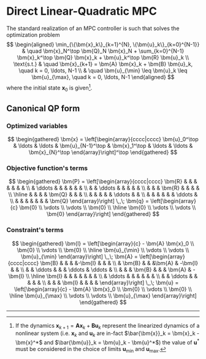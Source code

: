# Direct Linear-Quadratic MPC

The standard realization of an MPC controller is such that solves the optimization problem
$$
\begin{aligned}
	\min_{\{\bm{x}_k\}_{k=1}^{N}, \{\bm{u}_k\}_{k=0}^{N-1}} & \quad \bm{x}_N^\top \bm{Q}_N \bm{x}_N + \sum_{k=0}^{N-1} \bm{x}_k^\top \bm{Q} \bm{x}_k + \bm{u}_k^\top \bm{R} \bm{u}_k \\
	\text{s.t.} & \quad \bm{x}_{k+1} = \bm{A} \bm{x}_k + \bm{B} \bm{u}_k, \quad k = 0, \ldots, N-1 \\
							& \quad \bm{u}_{\min} \leq \bm{u}_k \leq \bm{u}_{\max}, \quad k = 0, \ldots, N-1
\end{aligned}
$$
where the initial state $\bm{x}_0$ is given[^1].

## Canonical QP form
### Optimized variables
$$
\begin{gathered}
	\bm{x} = \left[\begin{array}{cccc|cccc}
		\bm{u}_0^\top &
		\ldots &
		\ldots &
		\bm{u}_{N-1}^\top &
		\bm{x}_1^\top &
		\ldots &
		\ldots &
		\bm{x}_{N}^\top
	\end{array}\right]^\top
\end{gathered}
$$

### Objective function's terms
$$
\begin{gathered}
	\bm{P} = \left[\begin{array}{cccc|cccc}
		\bm{R} &        &        &        &        &        &        &        \\
		       & \ddots &        &        &        &        &        &        \\
		       &        & \ddots &        &        &        &        &        \\
		       &        &        & \bm{R} &        &        &        &        \\ \hline
		       &        &        &        & \bm{Q} &        &        &        \\
		       &        &        &        &        & \ddots &        &        \\
		       &        &        &        &        &        & \ddots &        \\
		       &        &        &        &        &        &        & \bm{Q}
	\end{array}\right]
	\,,\;
	\bm{q} = \left[\begin{array}{c}
		\bm{0} \\
		\vdots \\
		\vdots \\
		\bm{0} \\ \hline
		\bm{0} \\
		\vdots \\
		\vdots \\
		\bm{0}
	\end{array}\right]
\end{gathered}
$$

### Constraint's terms
$$
\begin{gathered}
	\bm{l} = \left[\begin{array}{c}
		- \bm{A} \bm{x}_0 \\
		\bm{0} \\
		\vdots \\
		\bm{0} \\ \hline
		\bm{u}_{\min} \\
		\vdots \\
		\vdots \\
		\bm{u}_{\min}
	\end{array}\right]
	\,,\;
	\bm{A} = \left[\begin{array}{cccc|cccc}
		\bm{B} &        &        &        &-\bm{I} &         &         &         \\
		       & \bm{B} &        &        &\bm{A}  & -\bm{I} &         &         \\
		       &        & \ddots &        &        & \ddots  & \ddots  &         \\ 
		       &        &        & \bm{B} &        &         & \bm{A}  & -\bm{I} \\ \hline
		\bm{I} &        &        &        &        &         &         &         \\
		       & \ddots &        &        &        &         &         &         \\
		       &        & \ddots &        &        &         &         &         \\
		       &        &        & \bm{I} &        &         &         &
	\end{array}\right]
	\,,\;
	\bm{u} = \left[\begin{array}{c}
		- \bm{A} \bm{x}_0 \\
		\bm{0} \\
		\vdots \\
		\bm{0} \\ \hline
		\bm{u}_{\max} \\
		\vdots \\
		\vdots \\
		\bm{u}_{\max}
	\end{array}\right]
\end{gathered}
$$

---

[^1]: If the dynamics $\bm{x}_{k+1} = \bm{A} \bm{x}_k + \bm{B} \bm{u}_k$ represent the linearized dynamics of a nonlinear system (i.e. $\bm{x}_k$ and $\bm{u}_k$ are in-fact $\bar{\bm{x}}_k = \bm{x}_k - \bm{x}^*$ and $\bar{\bm{u}}_k = \bm{u}_k - \bm{u}^*$) the value of $\bm{u}^*$ must be considered in the choice of limits $\bm{u}_{\min}$ and $\bm{u}_{\max}$.
